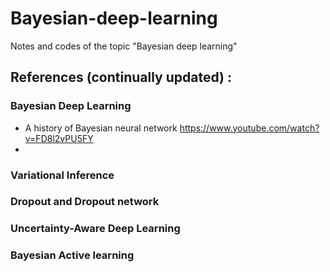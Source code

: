 # Bayesian-deep-learning
Notes and codes of the topic "Bayesian deep learning"

## References (continually updated) :
### Bayesian Deep Learning
* A history of Bayesian neural network
https://www.youtube.com/watch?v=FD8l2vPU5FY
* 

### Variational Inference


### Dropout and Dropout network


### Uncertainty-Aware Deep Learning


### Bayesian Active learning
